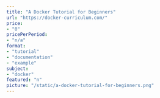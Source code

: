 ```yaml
---
title: "A Docker Tutorial for Beginners"
url: "https://docker-curriculum.com/"
price: 
- "0"
pricePerPeriod: 
- "n/a"
format: 
- "tutorial"
- "documentation"
- "example"
subject: 
- "docker"
featured: "n"
picture: "/static/a-docker-tutorial-for-beginners.png"
---
```

